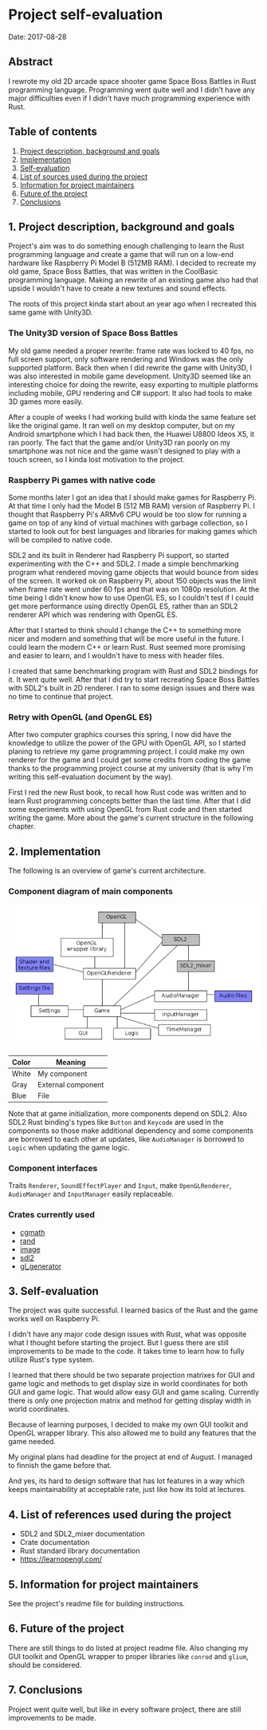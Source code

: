 # Project self-evaluation

Date: 2017-08-28

## Abstract

I rewrote my old 2D arcade space shooter game Space Boss Battles in Rust programming language. Programming went quite well and I didn't
have any major difficulties even if I didn't have much programming experience with Rust.


## Table of contents

1. [Project description, background and goals](#1-project-description-background-and-goals)
2. [Implementation](#2-implementation)
3. [Self-evaluation](#3-self-evaluation)
4. [List of sources used during the project](#4-list-of-sources-used-during-the-project)
5. [Information for project maintainers](#5-information-for-project-maintainers)
6. [Future of the project](#6-future-of-the-project)
7. [Conclusions](#7-conclusions)


## 1. Project description, background and goals

Project's aim was to do something enough challenging to learn the Rust programming language and create a game that will
run on a low-end hardware like Raspberry Pi Model B (512MB RAM). I decided to recreate my old game, Space Boss Battles, that
was written in the CoolBasic programming language. Making an rewrite of an existing game also had that upside I wouldn't
have to create a new textures and sound effects.

The roots of this project kinda start about an year ago when I recreated this same game with Unity3D.

### The Unity3D version of Space Boss Battles

My old game needed a proper rewrite: frame rate was locked to 40 fps, no full screen support, only software rendering and Windows was the only supported
platform. Back then when I did rewrite the game with Unity3D, I was also interested in mobile game development.
Unity3D seemed like an interesting choice for doing the rewrite, easy
exporting to multiple platforms including mobile, GPU rendering and C# support.
It also had tools to make 3D games more easily.

After a couple of weeks I had working build with kinda the same
feature set like the original game. It ran well on my desktop computer, but on my Android smartphone which I had back then, the
Huawei U8800 Ideos X5, it ran poorly. The fact that the game and/or Unity3D ran poorly
on my smartphone was not nice and the game wasn't designed to play with a touch screen, so I kinda lost motivation to the project.

### Raspberry Pi games with native code

Some months later I got an idea that I should make games for Raspberry Pi. At that time I only had the Model B (512 MB RAM) version of
Raspberry Pi. I thought that Raspberry Pi's ARMv6 CPU would be too slow for running a game on top of any kind of virtual machines with
garbage collection, so I started to look out for best languages and libraries for making games which will be compiled to native code.

SDL2 and its built in Renderer had Raspberry Pi support, so started experimenting with the C++ and SDL2. I made a simple benchmarking program
what rendered moving game objects that would bounce from sides of the screen. It worked ok on Raspberry Pi, about 150 objects was the limit when
frame rate went under 60 fps and that was on 1080p resolution. At the time being I didn't know how to use OpenGL ES, so I couldn't test if I could get more
performance using directly OpenGL ES, rather than an SDL2 renderer API which was rendering with OpenGL ES.

After that I started to think should I change the C++ to something more nicer and modern and something that will be more useful in the future.
I could learn the modern C++ or learn Rust. Rust seemed more promising and easier to learn, and I wouldn't have to mess with header files.

I created that same benchmarking program with Rust and SDL2 bindings for it. It went quite well. After that I did try to start recreating Space Boss Battles
with SDL2's built in 2D renderer. I ran to some design issues and there was no time to continue that project.

### Retry with OpenGL (and OpenGL ES)

After two computer graphics courses this spring, I now did have the knowledge to utilize the power of the GPU with OpenGL API, so I started
planing to retrieve my game programming project. I could make my own renderer for the game and I could get some credits from coding the game
thanks to the programming project course at my university (that is why I'm writing this self-evaluation document by the way).

First I red the new Rust book, to recall how Rust code was written and to learn Rust programming concepts better than the last time.
After that I did some experiments with using OpenGL from Rust code and then started writing the game. More about the game's current structure in
the following chapter.


## 2. Implementation

The following is an overview of game's current architecture.

### Component diagram of main components

![Alt text](/documentation/component_diagram.png?raw=true "Component diagram")

Color | Meaning
------|------------------
White | My component
Gray  | External component
Blue  | File

Note that at game initialization, more components depend on SDL2. Also SDL2 Rust binding's types like `Button` and `Keycode` are
used in the components so those make additional dependency and some components are borrowed to each other at updates, like `AudioManager` is borrowed to
`Logic` when updating the game logic.

### Component interfaces

Traits `Renderer`, `SoundEffectPlayer` and `Input`, make `OpenGLRenderer`, `AudioManager` and `InputManager` easily replaceable.


### Crates currently used

* [cgmath](https://github.com/brendanzab/cgmath)
* [rand](https://github.com/rust-lang-nursery/rand)
* [image](https://github.com/PistonDevelopers/image)
* [sdl2](https://github.com/Rust-SDL2/rust-sdl2)
* [gl_generator](https://github.com/brendanzab/gl-rs/tree/master/gl_generator)


## 3. Self-evaluation

The project was quite successful. I learned basics of the Rust and the game works well on Raspberry Pi.

I didn't have any major code design issues with Rust, what was opposite what I thought before starting the project.
But I guess there are still improvements to be made to the code. It takes time to learn how to fully utilize Rust's type system.

I learned that there should be two separate projection matrixes for GUI and game logic and
methods to get display size in world coordinates for both GUI and game logic. That would allow easy GUI and game scaling.
Currently there is only one projection matrix and method for getting display width in world coordinates.

Because of learning purposes, I decided to make my own GUI toolkit and OpenGL wrapper library. This also allowed me to
build any features that the game needed.

My original plans had deadline for the project at end of August. I managed to finnish the game before that.

And yes, its hard to design software that has lot features in a way which keeps maintainability at acceptable rate, just like
how its told at lectures.

## 4. List of references used during the project

* SDL2 and SDL2_mixer documentation
* Crate documentation
* Rust standard library documentation
* https://learnopengl.com/

## 5. Information for project maintainers

See the project's readme file for building instructions.

## 6. Future of the project

There are still things to do listed at project readme file. Also changing my GUI toolkit and OpenGL wrapper to proper libraries
like `conrod` and `glium`, should be considered.

## 7. Conclusions

Project went quite well, but like in every software project, there are still improvements to be made.
